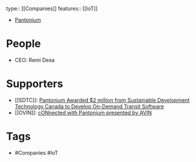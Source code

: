 type:: [[Companies]]
features:: [[IoT]]

- [Pantonium](https://pantonium.com)
# People
- CEO: Remi Desa
# Supporters
- [[SDTC]]: [Pantonium Awarded $2 million from Sustainable Development Technology Canada to Develop On-Demand Transit Software](https://pantonium.com/pantonium-awarded-2-million-from-sustainable-development-technology-canada-to-develop-on-demand-transit-software/)
- [[OVIN]]: [cONnected with Pantonium presented by AVIN](https://www.youtube.com/watch?v=EwhnL6rK1MQ)
# Tags
- #Companies #IoT